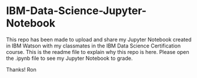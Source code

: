 # IBM-Data-Science-Jupyter-Notebook

This repo has been made to upload and share my Jupyter Notebook created in IBM Watson with my classmates in the IBM Data Science Certification course.  This is the readme file to explain why this repo is here.  Please open the .ipynb file to see my Jupyter Notebook to grade.

Thanks!
Ron
